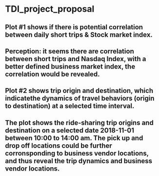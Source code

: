 # TDI_project_proposal

## Plot #1 shows if there is potential correlation between daily short trips & Stock market index.
## Perception: it seems there are correlation between short trips and Nasdaq Index, with a better defined business market index, the correlation would be revealed.

## Plot #2 shows trip origin and destination, which indicatethe dynamics of travel behaviors (origin to destination) at a selected time interval.
## The plot shows the ride-sharing trip origins and destination on a selected date 2018-11-01 between 10:00 to 14:00 am. The pick up and drop off locations could be further corronsponding to business vendor locations, and thus reveal the trip dynamics and business vendor locations.
